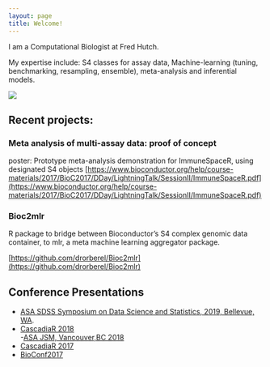 ```yaml
---
layout: page
title: Welcome!
---
```



I am a Computational Biologist at Fred Hutch. 

My expertise include: S4 classes for assay data, Machine-learning (tuning, benchmarking, resampling, ensemble), meta-analysis and inferential models.  

<img src="https://drorberel.github.io/img/paradigmIII.jpg">



## Recent projects: 

### Meta analysis of multi-assay data: proof of concept
poster: Prototype meta-analysis demonstration for ImmuneSpaceR, using designated S4 objects
[https://www.bioconductor.org/help/course-materials/2017/BioC2017/DDay/LightningTalk/SessionII/ImmuneSpaceR.pdf](https://www.bioconductor.org/help/course-materials/2017/BioC2017/DDay/LightningTalk/SessionII/ImmuneSpaceR.pdf)


### Bioc2mlr
R package to bridge between Bioconductor’s S4 complex genomic data container, to mlr, a meta machine learning aggregator package. 

[https://github.com/drorberel/Bioc2mlr](https://github.com/drorberel/Bioc2mlr)


## Conference Presentations
- [ASA SDSS Symposium on Data Science and Statistics, 2019, Bellevue, WA](https://ww2.amstat.org/meetings/sdss/2019/onlineprogram/AbstractDetails.cfm?AbstractID=306196).
- [CascadiaR 2018](https://cascadiarconf.com/years/2018/agenda/#dror-berel)  
-[ASA JSM, Vancouver,BC 2018](https://ww2.amstat.org/meetings/jsm/2018/onlineprogram/AbstractDetails.cfm?abstractid=328658)  
- [CascadiaR 2017](https://cascadiarconf.com/years/2017/agenda/)
- [BioConf2017](https://bioconductor.org/help/course-materials/2017/BioC2017/)
